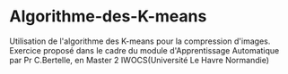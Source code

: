 # Algorithme-des-K-means
Utilisation de l'algorithme des K-means pour la compression d'images.
Exercice proposé dans le cadre du module d'Apprentissage Automatique par Pr C.Bertelle, en Master 2 IWOCS(Université Le Havre Normandie)